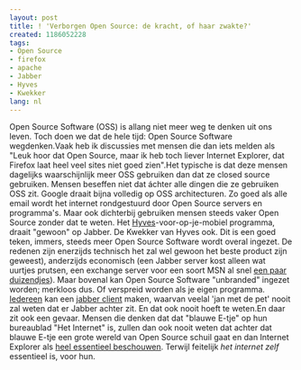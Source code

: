 ```yaml
---
layout: post
title: ! 'Verborgen Open Source: de kracht, of haar zwakte?'
created: 1186052228
tags:
- Open Source
- firefox
- apache
- Jabber
- Hyves
- Kwekker
lang: nl
---
```

Open Source Software (OSS) is allang niet meer weg te denken uit ons leven. Toch doen we dat de hele tijd: Open Source Software wegdenken.Vaak heb ik discussies met mensen die dan iets melden als "Leuk hoor dat Open Source, maar ik heb toch liever Internet Explorer, dat Firefox laat heel veel sites niet goed zien".Het typische is dat deze mensen dagelijks waarschijnlijk meer OSS gebruiken dan dat ze closed source gebruiken. Mensen beseffen niet dat áchter alle dingen die ze gebruiken OSS zit. Google draait bijna volledig op OSS architecturen. Zo goed als alle email wordt het internet rondgestuurd door Open Source servers en programma's. Maar ook dichterbij gebruiken mensen steeds vaker Open Source zonder dat te weten. Het [Hyves](http://www.computeridee.nl/nieuws.jsp?id=2068574)-voor-op-je-mobiel programma, draait "gewoon" op Jabber. De Kwekker van Hyves ook. Dit is een goed teken, immers, steeds meer Open Source Software wordt overal ingezet. De redenen zijn enerzijds technisch het zal wel gewoon het beste product zijn geweest), anderzijds economisch (een Jabber server kost alleen wat uurtjes prutsen, een exchange server voor een soort MSN al snel [een paar duizendjes](http://www.microsoft.com/exchange/howtobuy/default.mspx)). Maar bovenal kan Open Source Software "unbranded" ingezet worden; merkloos dus. Of verspreid worden als je eigen programma. [Iedereen](http://www.jabber.org/software/clients.shtml) kan een [jabber client](http://www.google.com/talk/) maken, waarvan veelal 'jan met de pet' nooit zal weten dat er Jabber achter zit. En dat ook nooit hoeft te weten.En daar zit ook een gevaar. Mensen die denken dat dat "blauwe E-tje" op hun bureaublad "Het Internet" is, zullen dan ook nooit weten dat achter dat blauwe E-tje een grote wereld van Open Source schuil gaat en dan Internet Explorer als [heel essentieel beschouwen](http://www.webwereld.nl/ref/rss/47443). Terwijl feitelijk _het internet zelf_ essentieel is, voor hun.
